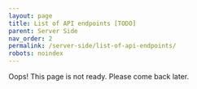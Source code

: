 ```yaml
---
layout: page
title: List of API endpoints [TODO]
parent: Server Side
nav_order: 2
permalink: /server-side/list-of-api-endpoints/
robots: noindex
---
```


Oops! This page is not ready. Please come back later.
